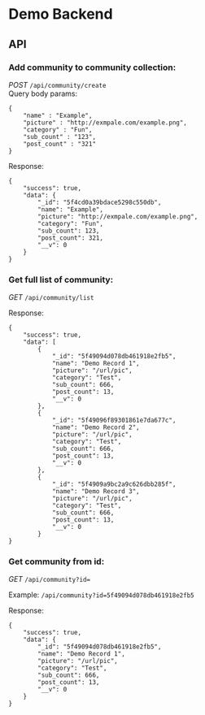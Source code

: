 # Demo Backend

## API

### Add community to community collection:

_POST_ `/api/community/create`  
Query body params:

```
{
    "name" : "Example",
    "picture" : "http://exmpale.com/example.png",
    "category" : "Fun",
    "sub_count" : "123",
    "post_count" : "321"
}
```

Response:

```
{
    "success": true,
    "data": {
        "_id": "5f4cd0a39bdace5298c550db",
        "name": "Example",
        "picture": "http://exmpale.com/example.png",
        "category": "Fun",
        "sub_count": 123,
        "post_count": 321,
        "__v": 0
    }
}
```

### Get full list of community:

_GET_ `/api/community/list`

Response:

```
{
    "success": true,
    "data": [
        {
            "_id": "5f49094d078db461918e2fb5",
            "name": "Demo Record 1",
            "picture": "/url/pic",
            "category": "Test",
            "sub_count": 666,
            "post_count": 13,
            "__v": 0
        },
        {
            "_id": "5f49096f89301861e7da677c",
            "name": "Demo Record 2",
            "picture": "/url/pic",
            "category": "Test",
            "sub_count": 666,
            "post_count": 13,
            "__v": 0
        },
        {
            "_id": "5f4909a9bc2a9c626dbb285f",
            "name": "Demo Record 3",
            "picture": "/url/pic",
            "category": "Test",
            "sub_count": 666,
            "post_count": 13,
            "__v": 0
        }
}
```

### Get community from id:

_GET_ `/api/community?id=`

Example: `/api/community?id=5f49094d078db461918e2fb5`

Response:

```
{
    "success": true,
    "data": {
        "_id": "5f49094d078db461918e2fb5",
        "name": "Demo Record 1",
        "picture": "/url/pic",
        "category": "Test",
        "sub_count": 666,
        "post_count": 13,
        "__v": 0
    }
}
```
